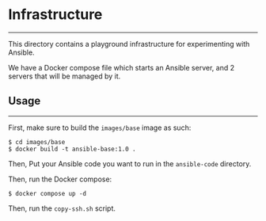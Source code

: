 # Infrastructure
---

This directory contains a playground infrastructure for experimenting with Ansible.

We have a Docker compose file which starts an Ansible server, and 2 servers that will be managed by it.

## Usage
---
First, make sure to build the `images/base` image as such:
```
$ cd images/base
$ docker build -t ansible-base:1.0 .
```

Then, Put your Ansible code you want to run in the `ansible-code` directory.

Then, run the Docker compose:
```
$ docker compose up -d
```

Then, run the `copy-ssh.sh` script.
